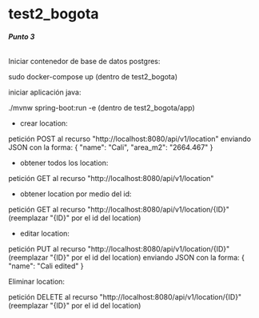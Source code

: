 # test2_bogota

###### **Punto 3** 
Iniciar contenedor de base de datos postgres:

sudo docker-compose up   (dentro de test2_bogota)

iniciar aplicación java:

./mvnw spring-boot:run -e  (dentro de test2_bogota/app)


* crear location:

petición POST al recurso "http://localhost:8080/api/v1/location"
enviando JSON con la forma: 
{
	"name": "Cali",
	"area_m2": "2664.467"
}

* obtener todos los location:

petición GET al recurso "http://localhost:8080/api/v1/location"

* obtener location por medio del id:

petición GET al recurso "http://localhost:8080/api/v1/location/{ID}"  (reemplazar "{ID}" por el id del location)

* editar location:

petición PUT al recurso "http://localhost:8080/api/v1/location/{ID}"  (reemplazar "{ID}" por el id del location)
enviando JSON con la forma:
{
	"name": "Cali edited"
}

Eliminar location:

petición DELETE al recurso "http://localhost:8080/api/v1/location/{ID}" (reemplazar "{ID}" por el id del location)

